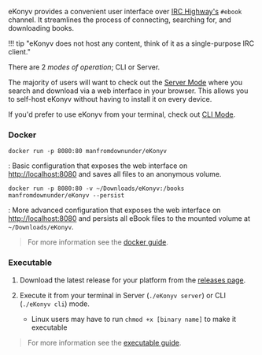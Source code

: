 eKonyv provides a convenient user interface over [IRC Highway's](https://irchighway.net/) `#ebook` channel.
It streamlines the process of connecting, searching for, and downloading books.

!!! tip "eKonyv does not host any content, think of it as a single-purpose IRC client."

There are 2 _modes of operation_; CLI or Server.

The majority of users will want to check out the [Server Mode](./configuration.md) where you search and download via a web interface in your browser.
This allows you to self-host eKonyv without having to install it on every device.

If you'd prefer to use eKonyv from your terminal, check out [CLI Mode](./configuration.md).

### Docker

`docker run -p 8080:80 manfromdownunder/eKonyv`

: Basic configuration that exposes the web interface on [http://localhost:8080](http://localhost:8080) and saves all files to an anonymous volume.

`docker run -p 8080:80 -v ~/Downloads/eKonyv:/books manfromdownunder/eKonyv --persist`

: More advanced configuration that exposes the web interface on [http://localhost:8080](http://localhost:8080) and persists all eBook files to the mounted volume at `~/Downloads/eKonyv`.

> For more information see the [docker guide](./setup/docker.md).

### Executable

1. Download the latest release for your platform from the [releases page](https://github.com/eKonyv/eKonyv/releases).
2. Execute it from your terminal in Server (`./eKonyv server`) or CLI (`./eKonyv cli`) mode.

   - Linux users may have to run `chmod +x [binary name]` to make it executable

> For more information see the [executable guide](./setup/executable.md).
